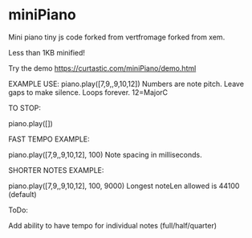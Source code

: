 # miniPiano
Mini piano tiny js code forked from vertfromage forked from xem.

Less than 1KB minified!

Try the demo https://curtastic.com/miniPiano/demo.html

EXAMPLE USE:
piano.play([7,9,,9,10,12])
Numbers are note pitch.
Leave gaps to make silence.
Loops forever.
12=MajorC

TO STOP:

piano.play([])

FAST TEMPO EXAMPLE:

piano.play([7,9,,9,10,12], 100)
Note spacing in milliseconds.

SHORTER NOTES EXAMPLE:

piano.play([7,9,,9,10,12], 100, 9000)
Longest noteLen allowed is 44100 (default)

ToDo:

Add ability to have tempo for individual notes (full/half/quarter)

